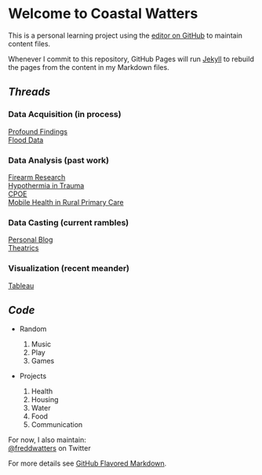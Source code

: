 # Welcome to Coastal Watters

This is a personal learning project using the [editor on GitHub](https://github.com/nursethestrings/nursethestrings.github.io/edit/master/README.md) to maintain content files.

Whenever I commit to this repository, GitHub Pages will run [Jekyll](https://jekyllrb.com/) to rebuild the pages from the content in my Markdown files.

## _Threads_  
  
### Data Acquisition (in process)  
   [Profound Findings](http://journal.sjdm.org/15/15923a/jdm15923a.html)  
   [Flood Data](http://coastalwatters.net/FlooddataMasterListrev.xlsx)  
### Data Analysis (past work)
   [Firearm Research](http://coastalwatters.net/FICAP/)  
   [Hypothermia in Trauma](http://coastalwatters.net/hypo/)  
   [CPOE](http://coastalwatters.net/CPOE/)  
   [Mobile Health in Rural Primary Care](http://coastalwatters.net/Presentation.pptx)  
### Data Casting (current rambles)  
   [Personal Blog](http://fredwatters.com)  
   [Theatrics](http://www.reachdowneast.com/calendar/event/new-surry-theatre-presents-shirley-valentine-copy-3-copy-2-copy-copy-2-copy/2017-08-04/)  
### Visualization (recent meander)  
   [Tableau](https://public.tableau.com/profile/fred.watters#!/)
   
## _Code_
- Random
  1. Music
  2. Play
  3. Games

- Projects
  1. Health
  2. Housing
  3. Water
  4. Food
  5. Communication


For now, I also maintain:  
[@freddwatters](http://twitter.com/freddwatters) on Twitter

For more details see [GitHub Flavored Markdown](https://guides.github.com/features/mastering-markdown/).
